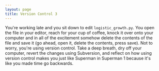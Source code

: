 ```yaml
---
layout: page
title: Version Control 3
---
```


You're working late and you sit down to edit `logistic_growth.py`. You
open the file in your editor, reach for your cup of coffee, knock it
over onto your computer and in all of the excitement somehow delete the
contents of the file and save it (go ahead, open it, delete the
contents, press save). Not to worry, you're using version control. Take
a deep breath, dry off your computer, revert the changes using
Subversion, and reflect on how using version control makes you just like
Superman in Superman 1 because it's like you made time go backwards.
